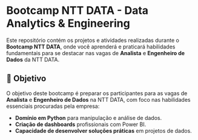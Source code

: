 # Bootcamp NTT DATA - Data Analytics & Engineering

Este repositório contém os projetos e atividades realizadas durante o **Bootcamp NTT DATA**, onde você aprenderá e praticará habilidades fundamentais para se destacar nas vagas de **Analista** e **Engenheiro de Dados** da NTT DATA.



## 🎯 Objetivo

O objetivo deste bootcamp é preparar os participantes para as vagas de **Analista** e **Engenheiro de Dados** na NTT DATA, com foco nas habilidades essenciais procuradas pela empresa:

- **Domínio em Python** para manipulação e análise de dados.
- **Criação de dashboards** profissionais com Power BI.
- **Capacidade de desenvolver soluções práticas** em projetos de dados.


